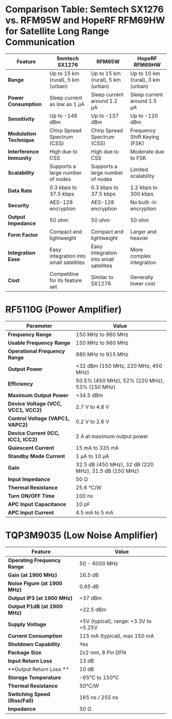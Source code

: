 # Comparison Table: Semtech SX1276 vs. RFM95W and HopeRF RFM69HW for Satellite Long Range Communication

| Feature                         | Semtech SX1276                               | RFM95W                                       | HopeRF RFM69HW                              |
|---------------------------------|---------------------------------------------|---------------------------------------------|---------------------------------------------|
| **Range**                       | Up to 15 km (rural), 5 km (urban)            | Up to 15 km (rural), 5 km (urban)            | Up to 10 km (rural), 3 km (urban)           |
| **Power Consumption**           | Sleep current as low as 1 µA                 | Sleep current around 1.2 µA                  | Sleep current around 1.5 µA                 |
| **Sensitivity**                 | Up to -148 dBm                               | Up to -137 dBm                               | Up to -120 dBm                              |
| **Modulation Technique**        | Chirp Spread Spectrum (CSS)                  | Chirp Spread Spectrum (CSS)                  | Frequency Shift Keying (FSK)                |
| **Interference Immunity**       | High due to CSS                              | High due to CSS                              | Moderate due to FSK                         |
| **Scalability**                 | Supports a large number of nodes             | Supports a large number of nodes             | Limited scalability                         |
| **Data Rate**                   | 0.3 kbps to 37.5 kbps                        | 0.3 kbps to 37.5 kbps                        | 1.2 kbps to 300 kbps                        |
| **Security**                    | AES-128 encryption                           | AES-128 encryption                           | No built-in encryption                      |
| **Output Impedance**            | 50 ohm                                       | 50 ohm                                       | 50 ohm                                      |
| **Form Factor**                 | Compact and lightweight                      | Compact and lightweight                      | Larger and heavier                          |
| **Integration Ease**            | Easy integration into small satellites       | Easy integration into small satellites       | More complex integration                    |
| **Cost**                        | Competitive for its feature set              | Similar to SX1276                            | Generally lower cost                        |


# RF5110G  (Power Amplifier)
| **Parameter**                      | **Value**                      |
|------------------------------------|--------------------------------|
| **Frequency Range**                | 150 MHz to 960 MHz             |
| **Usable Frequency Range**         | 150 MHz to 960 MHz             |
| **Operational Frequency Range**    | 880 MHz to 915 MHz             |
| **Output Power**                   | +32 dBm (150 MHz, 220 MHz, 450 MHz) |
| **Efficiency**                     | 50.5% (450 MHz), 52% (220 MHz), 53% (150 MHz) |
| **Maximum Output Power**           | +34.5 dBm                      |
| **Device Voltage (VCC, VCC1, VCC2)**| 2.7 V to 4.8 V                 |
| **Control Voltage (VAPC1, VAPC2)** | 0.2 V to 2.6 V                 |
| **Device Current (ICC, ICC1, ICC2)**| 2 A at maximum output power    |
| **Quiescent Current**              | 15 mA to 335 mA                |
| **Standby Mode Current**           | 1 µA to 10 µA                  |
| **Gain**                           | 32.5 dB (450 MHz), 32 dB (220 MHz), 31.5 dB (150 MHz) |
| **Input Impedance**                | 50 Ω                           |
| **Thermal Resistance**             | 25.6 °C/W                      |
| **Turn ON/OFF Time**               | 100 ns                         |
| **APC Input Capacitance**          | 10 pF                          |
| **APC Input Current**              | 4.5 mA to 5 mA                 |


# TQP3M9035 (Low Noise Amplifier) 
| Feature                    | Value                              |
|----------------------------|------------------------------------|
| **Operating Frequency Range**  | 50 - 6000 MHz                      |
| **Gain (at 1900 MHz)**         | 16.5 dB                            |
| **Noise Figure (at 1900 MHz)** | 0.65 dB                            |
| **Output IP3 (at 1900 MHz)**   | +37 dBm                            |
| **Output P1dB (at 1900 MHz)**  | +22.5 dBm                          |
| **Supply Voltage**             | +5V (typical), range: +3.3V to +5.25V |
| **Current Consumption**        | 115 mA (typical), max 150 mA       |
| **Shutdown Capability**        | Yes                                |
| **Package Size**              | 2x2 mm, 8 Pin DFN                  |
| **Input Return Loss**          | 13 dB                              |
| **Output Return Loss **        | 10 dB                              |
| **Storage Temperature**        | -65°C to 150°C                     |
| **Thermal Resistance**       | 50°C/W                             |
| **Switching Speed (Rise/Fall)**| 165 ns / 255 ns                    |
| **Impedance**                | 50 Ω                               |

